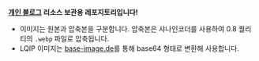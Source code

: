 **[개인 블로그](https://hyngng.github.io/) 리소스 보관용 레포지토리입니다!**

- 이미지는 원본과 압축본을 구분합니다. 압축본은 샤나인코더를 사용하여 0.8 퀄리티의 `.webp` 파일로 압축됩니다.
- LQIP 이미지는 [base-image.de](https://www.base64-image.de/)를 통해 base64 형태로 변환해 사용합니다.